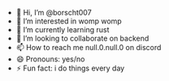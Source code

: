 - 👋 Hi, I’m @borscht007
- 👀 I’m interested in womp womp
- 🌱 I’m currently learning rust
- 💞️ I’m looking to collaborate on backend
- 📫 How to reach me null.0.null.0 on discord
- 😄 Pronouns: yes/no
- ⚡ Fun fact: i do things every day

<!---
borscht007/borscht007 is a ✨ special ✨ repository because its `README.md` (this file) appears on your GitHub profile.
You can click the Preview link to take a look at your changes.
--->

